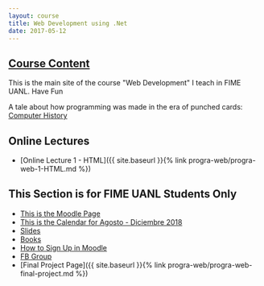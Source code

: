 ```yaml
---
layout: course
title: Web Development using .Net
date: 2017-05-12
---
```


## [Course Content](#header-2)

This is the main site of the course "Web Development" I teach in FIME UANL. Have Fun

A tale about how programming was made in the era of punched cards: [Computer History](http://www.columbia.edu/cu/computinghistory/fisk.pdf)

## Online Lectures
* [Online Lecture 1 - HTML]({{ site.baseurl }}{% link progra-web/progra-web-1-HTML.md %})

## This Section is for FIME UANL Students Only

* [This is the Moodle Page](http://moodle.academicos.com.mx/)
* [This is the Calendar for Agosto - Diciembre 2018](https://docs.google.com/document/d/18A_q9sCXj-WrW5TCiGQ8GRvSe2dHokfonfwV3Pp63tg/edit?usp=sharing)
* [Slides](https://drive.google.com/drive/folders/0B3WC4CiccSmVeEN2WVBNN1owQkE?usp=sharing)
* [Books](https://drive.google.com/drive/folders/0B3WC4CiccSmVcUR6STNqMUgtUTg?usp=sharing)
* [How to Sign Up in Moodle](https://docs.google.com/document/d/1z3NbPut3HGVdspBxTaQPQNATQl1WXr6cgVhIsQG4b3w/edit?usp=sharing)
* [FB Group](https://www.facebook.com/groups/ProgramacionWEBFIME/)
* [Final Project Page]({{ site.baseurl }}{% link progra-web/progra-web-final-project.md %})


